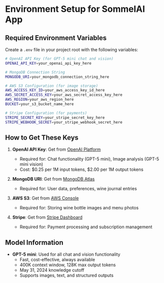 # Environment Setup for SommelAI App

## Required Environment Variables

Create a `.env` file in your project root with the following variables:

```bash
# OpenAI API Key (for GPT-5 mini chat and vision)
OPENAI_API_KEY=your_openai_api_key_here

# MongoDB Connection String
MONGODB_URI=your_mongodb_connection_string_here

# AWS S3 Configuration (for image storage)
AWS_ACCESS_KEY_ID=your_aws_access_key_id_here
AWS_SECRET_ACCESS_KEY=your_aws_secret_access_key_here
AWS_REGION=your_aws_region_here
BUCKET=your_s3_bucket_name_here

# Stripe Configuration (for payments)
STRIPE_SECRET_KEY=your_stripe_secret_key_here
STRIPE_WEBHOOK_SECRET=your_stripe_webhook_secret_here
```

## How to Get These Keys

1. **OpenAI API Key**: Get from [OpenAI Platform](https://platform.openai.com/api-keys)
   - Required for: Chat functionality (GPT-5 mini), Image analysis (GPT-5 mini vision)
   - Cost: $0.25 per 1M input tokens, $2.00 per 1M output tokens

2. **MongoDB URI**: Get from [MongoDB Atlas](https://cloud.mongodb.com/)
   - Required for: User data, preferences, wine journal entries

3. **AWS S3**: Get from [AWS Console](https://aws.amazon.com/s3/)
   - Required for: Storing wine bottle images and menu photos

4. **Stripe**: Get from [Stripe Dashboard](https://dashboard.stripe.com/)
   - Required for: Payment processing and subscription management

## Model Information

- **GPT-5 mini**: Used for all chat and vision functionality
  - Fast, cost-effective, always available
  - 400K context window, 128K max output tokens
  - May 31, 2024 knowledge cutoff
  - Supports images, text, and structured outputs

